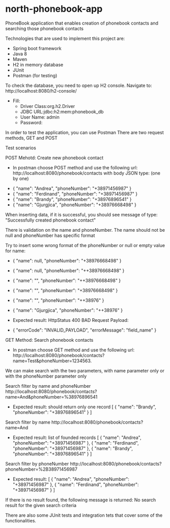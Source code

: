 # north-phonebook-app
PhoneBook application that enables creation of phonebook contacts and searching those phonebook contacts

Technologies that are used to implement this project are:
* Spring boot framework
* Java 8
* Maven
* H2 in memory database
* JUnit 
* Postman (for testing)

To check the database, you need to open up H2 console. Navigate to: http://localhost:8080/h2-console/
* Fill:
	- Driver Class:org.h2.Driver
	- JDBC URL:jdbc:h2:mem:phonebook_db
	- User Name: admin
	- Password: 

In order to test the application, you can use Postman 
There are two request methods, GET and POST

Test scenarios

POST Mehotd: Create new phonebook contact 
- In postman choose POST method and use the following url:
http://localhost:8080/phonebook/contacts
with body JSON type: (one by one)

* {
	"name": "Andrea",
	"phoneNumber": "+38971456987"
}
* {
	"name": "Ferdinand",
	"phoneNumber": "+38971456987"
}
* {
	"name": "Brandy",
	"phoneNumber": "+38976896541"
}
* {
	"name": "Gjurgjica",
	"phoneNumber": "+38976668498"
}

When inserting data, if it is successful, you should see message of type: "Successfully created phonebook contact"

There is validation on the name and phoneNumber.
The name should not be null and phoneNumber has specific format

Try to insert some wrong format of the phoneNumber or null or empty value for name:
* {
	"name": null,
	"phoneNumber": "+38976668498"
}
* {
	"name": null,
	"phoneNumber": "++38976668498"
}
* {
	"name": "",
	"phoneNumber": "++38976668498"
}
* {
	"name": "",
	"phoneNumber": "+38976668498"
}
* {
	"name": "",
	"phoneNumber": "++38976"
}
* {
	"name": "Gjurgjica",
	"phoneNumber": "++38976"
}

* Expected result: HttpStatus 400 BAD Request 
Payload:
* {
	"errorCode": "INVALID_PAYLOAD",
	"errorMessage": "field_name"
}

GET Method: Search phonebook contacts 
- In postman choose GET method and use the following url: http://localhost:8080/phonebook/contacts?name=Test&phoneNumber=1234563.

We can make search with the two parameters, with name parameter only or with the phoneNumber parameter only 

Search filter by name and phoneNumber
http://localhost:8080/phonebook/contacts?name=And&phoneNumber=%38976896541
* Expected result: should return only one record 
[
    {
        "name": "Brandy",
        "phoneNumber": "+38976896541"
    }
]

Search filter by name 
http://localhost:8080/phonebook/contacts?name=And
* Expected result: list of founded records
[
    {
        "name": "Andrea",
        "phoneNumber": "+38971456987"
    },
    {
        "name": "Ferdinand",
        "phoneNumber": "+38971456987"
    },
    {
        "name": "Brandy",
        "phoneNumber": "+38976896541"
    }
]

Search filter by phoneNumber
http://localhost:8080/phonebook/contacts?phoneNumber=%2B38971456987
* Expected result:
[
    {
        "name": "Andrea",
        "phoneNumber": "+38971456987"
    },
    {
        "name": "Ferdinand",
        "phoneNumber": "+38971456987"
    }
]

If there is no result found, the following message is returned: No search result for the given search criteria

There are also some JUnit tests and integration tets that cover some of the functionalities.
